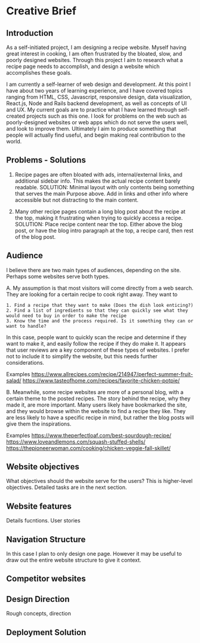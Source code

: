 # Creative Brief

## Introduction

As a self-initiated project, I am designing a recipe website. Myself having great interest in cooking, I am often frustrated by the bloated, slow, and poorly designed websites. Through this project I aim to research what a recipe page needs to accomplish, and design a website which accomplishes these goals.

I am currently a self-learner of web design and development. At this point I have about two years of learning experience, and I have covered topics ranging from HTML, CSS, Javascript, responsive design, data visualization, React.js, Node and Rails backend development, as well as concepts of UI and UX. My current goals are to practice what I have learned through self-created projects such as this one. I look for problems on the web such as poorly-designed websites or web apps which do not serve the users well, and look to improve them. Ultimately I aim to produce something that people will actually find useful, and begin making real contribution to the world.

## Problems - Solutions

1. Recipe pages are often bloated with ads, internal/external links, and additional sidebar info. This makes the actual recipe content barely readable. SOLUTION: Minimal layout with only contents being something that serves the main Purpose above. Add in links and other info where accessible but not distracting to the main content.

2. Many other recipe pages contain a long blog post about the recipe at the top, making it frustrating when trying to quickly access a recipe. SOLUTION: Place recipe content near the top. Either above the blog post, or have the blog intro paragraph at the top, a recipe card, then rest of the blog post.

## Audience

I believe there are two main types of audiences, depending on the site. Perhaps some websites serve both types.

A. My assumption is that most visitors will come directly from a web search. They are looking for a certain recipe to cook right away. They want to 

	1. Find a recipe that they want to make (Does the dish look enticing?)
	2. Find a list of ingredients so that they can quickly see what they would need to buy in order to make the recipe
	3. Know the time and the process required. Is it something they can or want to handle?

In this case, people want to quickly scan the recipe and determine if they want to make it, and easily follow the recipe if they do make it. It appears that user reviews are a key component of these types of websites. I prefer not to include it to simplify the website, but this needs further considerations.

Examples
https://www.allrecipes.com/recipe/214947/perfect-summer-fruit-salad/
https://www.tasteofhome.com/recipes/favorite-chicken-potpie/

B. Meanwhile, some recipe websites are more of a personal blog, with a certain theme to the posted recipes. The story behind the recipe, why they made it, are more important. Many users likely have bookmarked the site, and they would browse within the website to find a recipe they like. They are less likely to have a specific recipe in mind, but rather the blog posts will give them the inspirations.

Examples
https://www.theperfectloaf.com/best-sourdough-recipe/
https://www.loveandlemons.com/squash-stuffed-shells/
https://thepioneerwoman.com/cooking/chicken-veggie-fall-skillet/

## Website objectives

What objectives should the website serve for the users? This is higher-level objectives. Detailed tasks are in the next section.

## Website features

Details fucntions. User stories

## Navigation Structure

In this case I plan to only design one page. However it may be useful to draw out the entire website structure to give it context.

## Competitor websites

## Design Direction

Rough concepts, direction

## Deployment Solution

